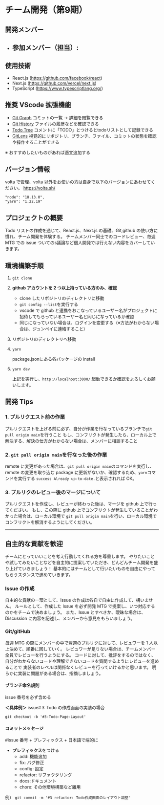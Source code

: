 # チーム開発（第9期）
## 開発メンバー

- 参加メンバー（担当）:
  - 
## 使用技術

- React.js (https://github.com/facebook/react)
- Next.js (https://github.com/vercel/next.js)
- TypeScript (https://www.typescriptlang.org/)

## 推奨 VScode 拡張機能

- [Git Graph](https://marketplace.visualstudio.com/items?itemName=mhutchie.git-graph&ssr=false#qna) コミットの一覧 → 詳細を閲覧できる
- [Git History](https://marketplace.visualstudio.com/items?itemName=donjayamanne.githistory) ファイルの履歴などを確認できる
- [Todo Tree](https://marketplace.visualstudio.com/items?itemName=Gruntfuggly.todo-tree) コメントに「TODO」とつけるとtodoリストとして記録できる
- [GitLens](https://marketplace.visualstudio.com/items?itemName=eamodio.gitlens) 視覚的にリポジトリ、ブランチ、ファイル、コミットの状態を確認や操作することができる

※ おすすめしたいものがあれば適宜追加する

## バージョン情報

volta で管理、volta 以外をお使いの方は自身で以下のバージョンにあわせてください。
https://volta.sh/

```
"node": "18.13.0",
"yarn": "1.22.19"
```

## プロジェクトの概要

Todo リストの作成を通じて、React.js、Next.js の基礎、Git,github の使い方に慣れ、チーム開発を体験する。
チームメンバー同士でのコードレビュー、毎週 MTG での issue ついてのs議論など個人開発では行えない内容をカバーしていきます。

## 環境構築手順

1. `git clone `
2. **github アカウントを 2 つ以上持っている方のみ、確認**
   - clone したリポジトリのディレクトリに移動
   - `git config --list`を実行する
   - vscode で github と連携をおこなっているユーザー名がプロジェクトに招待してもらっているユーザー名と同じになっているか確認
   - 同じになっていない場合は、ログインを変更する（※方法がわからない場合は、ジュンペイに連絡すること）
3. リポジトリのディレクトリへ移動
4. `yarn`
    
    package.jsonにある各パッケージの install
    
5. `yarn dev `

   上記を実行し、`http://localhost:3000/`
   起動できるか確認をよろしくお願いします。

## 開発 Tips

### 1. プルリクエスト前の作業

プルリクエストを上げる前に必ず、自分が作業を行なっているブランチで`git pull origin main`を行うこと
もし、コンフリクトが発生したら、ローカル上で解決する、解決の仕方がわからない場合は、メンバーに相談すること

### 2. `git pull origin main`を行なった後の作業

remote に変更があった場合は、`git pull origin main`のコマンドを実行し、remote の変更を取り込む
package に更新がないか、確認するため、`yarn`コマンドを実行する
`success Already up-to-date.`と表示されれば OK。

### 3. プルリクのレビュー後のマージについて

プルリクエストを作成し、レビューが終わった後は、マージを github 上で行ってください。
もし、この際に github 上でコンフリクトが発生していることがわかった場合は、ローカル環境で
`git pull origin main`を行い、ローカル環境でコンフリクトを解消するようにしてください。

---

## 自主的な貢献を歓迎

チームにとっていいことを考え行動してくれる方を尊重します。
やりたいことや試してみたいことなどを自主的に提案していただき、どんどんチーム開発を盛り上げていきましょう！
基本的にはチームとして行いたいものを自由にやってもらうスタンスで進めていきます。

### Issue の作成

自主的な貢献の一環として、Issue の作成は各自で自由に作成して、構いません。
ルールとして、作成した Issue を必ず開発 MTG で提案し、いつ対応するのかをチームで決めましょう。
また、Issue とすべきか、曖昧な場合は、Discussion に内容を記述し、メンバーから意見をもらいましょう。

### Git/gitHub

毎週 MTG の際にメンバーの中で翌週のプルリクに対して、レビュワーを 1 人以上決めて、順番に回していく。
レビュワーが足りない場合は、チームメンバー全員でレビューを行うようにする。
コードに対して、批評をするのではなく、自分がわからないコードや理解できないコードを質問するようにレビューを進めることで
実装者のレベルは関係なくレビューを行っていけるかと思います。
明らかに実装に問題がある場合は、指摘しましょう。

#### ブランチ命名規則

issue 番号を必ず含める

**＜具体例＞**
issue#３ Todo の作成画面の実装の場合

`git checkout -b '#3-Todo-Page-Layout'`

#### コミットメッセージ

#issue 番号 + プレフィックス + 日本語で端的に

- **プレフィックス**をつける
  - add: 機能追加
  - fix: バグ修正
  - config: 設定
  - refactor: リファクタリング
  - docs:ドキュメント
  - chore: その他環境構築など雑用

例）
`git commit -m '#3 refactor: Todo作成画面のレイアウト調整' `